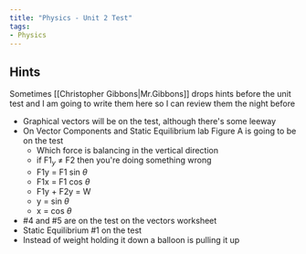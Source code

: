 ```yaml
---
title: "Physics - Unit 2 Test"
tags:
- Physics
---
```


## Hints

Sometimes [[Christopher Gibbons|Mr.Gibbons]] drops hints before the unit test and I am going to write them here so I can review them the night before

- Graphical vectors will be on the test, although there's some leeway
- On Vector Components and Static Equilibrium lab Figure A is going to be on the test
	- Which force is balancing in the vertical direction
	- if F1$_y$ ≠ F2 then you're doing something wrong
	- F1y = F1 sin $\theta$
	- F1x = F1 cos $\theta$ 
	- F1y + F2y = W
	- y = sin $\theta$
	- x = cos $\theta$
- #4 and #5 are on the test on the vectors worksheet
- Static Equilibrium #1 on the test
- Instead of weight holding it down a balloon is pulling it up